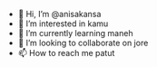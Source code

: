 - 👋 Hi, I’m @anisakansa
- 👀 I’m interested in kamu
- 🌱 I’m currently learning maneh
- 💞️ I’m looking to collaborate on jore
- 📫 How to reach me patut

<!---
anisakansa/anisakansa is a ✨ special ✨ repository because its `README.md` (this file) appears on your GitHub profile.
You can click the Preview link to take a look at your changes.
--->
